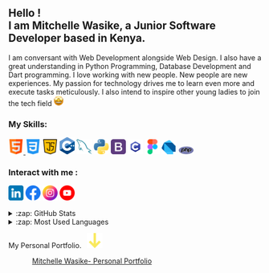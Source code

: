 ## Hello ! <br>I am Mitchelle Wasike, a Junior Software Developer based in Kenya. 
I am conversant with Web Development alongside Web Design. I also have a great understanding in  Python Programming, Database Development and Dart programming. I love working with new people. New people are new experiences. My passion for technology drives me to learn even more and execute tasks meticulously. I also intend to inspire other young ladies to join the tech field <img src="image/staremoji.png" width="20px">

### My Skills:
<a href="https://html.com/"><img src="image/html.png" width="30px"> <a href="https://www.google.com/search?sxsrf=ALiCzsaiuJpbfF5lmHvy_SVzdo55B8feug:1659623830041&q=CSS&stick=H4sIAAAAAAAAAONQFuLQz9U3ME43MlDiBLEMTUuyMk4xwkVPMWIImxlkl51i5AIxzYuTstOSoOKmVYbxUGZWemE6THVamimUaVRgaf6LUS4oNSexJDVFoSRfwSPE10chMS9FwSuxLDE4uSizoGQXC9xuKBOkbRErs3Nw8AQ2xltskgymH1uZ3MuOKsiFX-0PkT3xegl_qR4ra5QMAE155ILOAAAA&sa=X&ved=2ahUKEwiRp-bGtK35AhXBi_0HHYsQBuoQ-BZ6BAgDEA0&lei=h93rYqHtNvfg7_UPyZ-VCA"><img src="image/css-3.png" width="30px"></a>
<a href="https://www.javascript.com/"><img src="image/java-script.png" width="30px"></a>
<a href="https://www.mysql.com/"><img src="image/c++.png" width="30px"></a>
<a href="#"><img src="image/mysql.png" width="30px"></a>
<a href="https://www.python.org/"><img src="image/python.png" width="30px"></a>
<a href="https://getbootstrap.com/"><img src="image/bootstrap.png" width="30px"></a>
<a href="#"><img src="image/c.png" width="30px"></a>
<a href="http://www.figma.com/"><img src="image/figma.png" width="30px"></a>
<a href="https://dart.dev/"><img src="image/dart.png" width="30px"></a>
<a href="https://www.php.net/"><img src="image/php.png" width="30px"></a>


### Interact with me :

<a href="https://www.linkedin.com/in/mitchelle-wasike-62b99123b/"><img src="image/linkedin1.png" width= "30px"></a>
<a href="https://www.facebook.com/waasike/"><img src="image/facebook1.png" width= "30px"></a>
<a href="https://www.instagram.com/waasike/"><img src="image/instagram1.png" width= "30px"></a>
<a href="https://www.youtube.com/@waasike/"><img src="image/youtube1.png" width= "30px"></a>


<details>
  <summary>:zap: GitHub Stats</summary>

  <img align="left" alt="Mitchelle's GitHub Stats" src="https://github-readme-stats.vercel.app/api?username=waasike&show_icons=true&hide_border=true" />

</details>
<details>
  <summary>:zap: Most Used Languages</summary>

<img align="left" alt="Mitchelle's GitHub Top Languages" src="https://github-readme-stats.vercel.app/api/top-langs/?username=waasike" />

</details>

<p align="left">
  My Personal Portfolio.  &nbsp;
  <img src="image/arrow1.png" width="30px" >
</p>

&nbsp; &nbsp; &nbsp;  &nbsp;  &nbsp;  &nbsp; [Mitchelle Wasike- Personal Portfolio](https://mitchellewasike-portfolio.netlify.app/)
